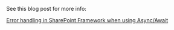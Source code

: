 See this blog post for more info:

<a href="http://www.vrdmn.com/2017/04/error-handing-in-sharepoint-framework.html" target="_blank">Error handling in SharePoint Framework when using Async/Await</a>

